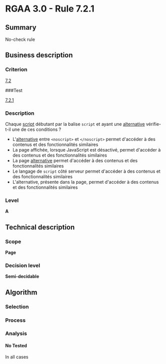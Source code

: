 # RGAA 3.0 -  Rule 7.2.1

## Summary

No-check rule

## Business description

### Criterion

[7.2](http://disic.github.io/rgaa_referentiel_en/RGAA3.0_Criteria_English_version_v1.html#crit-7-2)

###Test

[7.2.1](http://disic.github.io/rgaa_referentiel_en/RGAA3.0_Criteria_English_version_v1.html#test-7-2-1)

### Description

Chaque <a href="http://references.modernisation.gouv.fr/referentiel-technique-0#mScript">script</a> d&eacute;butant par la balise `script` et ayant une <a href="http://references.modernisation.gouv.fr/referentiel-technique-0#mAltScript">alternative</a> v&eacute;rifie-t-il une de ces conditions ? 
 
 *  L'<a href="http://references.modernisation.gouv.fr/referentiel-technique-0#mAltScript">alternative</a> entre `<noscript>` et `</noscript>` permet d'acc&eacute;der &agrave; des contenus et des fonctionnalit&eacute;s similaires 
 *  La page affich&eacute;e, lorsque JavaScript est d&eacute;sactiv&eacute;, permet d'acc&eacute;der &agrave; des contenus et des fonctionnalit&eacute;s similaires 
 *  La page <a href="http://references.modernisation.gouv.fr/referentiel-technique-0#mAltScript">alternative</a> permet d'acc&eacute;der &agrave; des contenus et des fonctionnalit&eacute;s similaires 
 *  Le langage de `script` c&ocirc;t&eacute; serveur permet d'acc&eacute;der &agrave; des contenus et des fonctionnalit&eacute;s similaires 
 *  L'alternative, pr&eacute;sente dans la page, permet d'acc&eacute;der &agrave; des contenus et des fonctionnalit&eacute;s similaires 


### Level

**A**

## Technical description

### Scope

**Page**

### Decision level

**Semi-decidable**

## Algorithm

### Selection

### Process

### Analysis

#### No Tested 

In all cases
